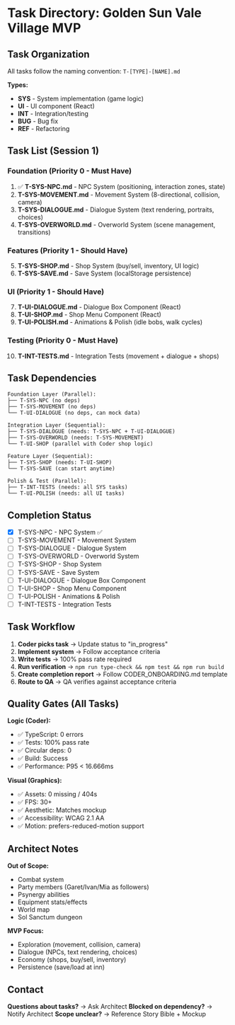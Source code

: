 # Task Directory: Golden Sun Vale Village MVP

## Task Organization

All tasks follow the naming convention: `T-[TYPE]-[NAME].md`

**Types:**
- **SYS** - System implementation (game logic)
- **UI** - UI component (React)
- **INT** - Integration/testing
- **BUG** - Bug fix
- **REF** - Refactoring

## Task List (Session 1)

### Foundation (Priority 0 - Must Have)
1. ✅ **T-SYS-NPC.md** - NPC System (positioning, interaction zones, state)
2. **T-SYS-MOVEMENT.md** - Movement System (8-directional, collision, camera)
3. **T-SYS-DIALOGUE.md** - Dialogue System (text rendering, portraits, choices)
4. **T-SYS-OVERWORLD.md** - Overworld System (scene management, transitions)

### Features (Priority 1 - Should Have)
5. **T-SYS-SHOP.md** - Shop System (buy/sell, inventory, UI logic)
6. **T-SYS-SAVE.md** - Save System (localStorage persistence)

### UI (Priority 1 - Should Have)
7. **T-UI-DIALOGUE.md** - Dialogue Box Component (React)
8. **T-UI-SHOP.md** - Shop Menu Component (React)
9. **T-UI-POLISH.md** - Animations & Polish (idle bobs, walk cycles)

### Testing (Priority 0 - Must Have)
10. **T-INT-TESTS.md** - Integration Tests (movement + dialogue + shops)

## Task Dependencies

```
Foundation Layer (Parallel):
├── T-SYS-NPC (no deps)
├── T-SYS-MOVEMENT (no deps)
└── T-UI-DIALOGUE (no deps, can mock data)

Integration Layer (Sequential):
├── T-SYS-DIALOGUE (needs: T-SYS-NPC + T-UI-DIALOGUE)
├── T-SYS-OVERWORLD (needs: T-SYS-MOVEMENT)
└── T-UI-SHOP (parallel with Coder shop logic)

Feature Layer (Sequential):
├── T-SYS-SHOP (needs: T-UI-SHOP)
└── T-SYS-SAVE (can start anytime)

Polish & Test (Parallel):
├── T-INT-TESTS (needs: all SYS tasks)
└── T-UI-POLISH (needs: all UI tasks)
```

## Completion Status

- [x] T-SYS-NPC - NPC System ✅
- [ ] T-SYS-MOVEMENT - Movement System
- [ ] T-SYS-DIALOGUE - Dialogue System
- [ ] T-SYS-OVERWORLD - Overworld System
- [ ] T-SYS-SHOP - Shop System
- [ ] T-SYS-SAVE - Save System
- [ ] T-UI-DIALOGUE - Dialogue Box Component
- [ ] T-UI-SHOP - Shop Menu Component
- [ ] T-UI-POLISH - Animations & Polish
- [ ] T-INT-TESTS - Integration Tests

## Task Workflow

1. **Coder picks task** → Update status to "in_progress"
2. **Implement system** → Follow acceptance criteria
3. **Write tests** → 100% pass rate required
4. **Run verification** → `npm run type-check && npm test && npm run build`
5. **Create completion report** → Follow CODER_ONBOARDING.md template
6. **Route to QA** → QA verifies against acceptance criteria

## Quality Gates (All Tasks)

**Logic (Coder):**
- ✅ TypeScript: 0 errors
- ✅ Tests: 100% pass rate
- ✅ Circular deps: 0
- ✅ Build: Success
- ✅ Performance: P95 < 16.666ms

**Visual (Graphics):**
- ✅ Assets: 0 missing / 404s
- ✅ FPS: 30+
- ✅ Aesthetic: Matches mockup
- ✅ Accessibility: WCAG 2.1 AA
- ✅ Motion: prefers-reduced-motion support

## Architect Notes

**Out of Scope:**
- Combat system
- Party members (Garet/Ivan/Mia as followers)
- Psynergy abilities
- Equipment stats/effects
- World map
- Sol Sanctum dungeon

**MVP Focus:**
- Exploration (movement, collision, camera)
- Dialogue (NPCs, text rendering, choices)
- Economy (shops, buy/sell, inventory)
- Persistence (save/load at inn)

## Contact

**Questions about tasks?** → Ask Architect
**Blocked on dependency?** → Notify Architect
**Scope unclear?** → Reference Story Bible + Mockup
